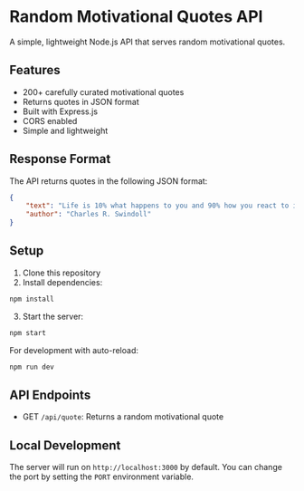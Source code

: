 # Random Motivational Quotes API

A simple, lightweight Node.js API that serves random motivational quotes.

## Features

- 200+ carefully curated motivational quotes
- Returns quotes in JSON format
- Built with Express.js
- CORS enabled
- Simple and lightweight

## Response Format

The API returns quotes in the following JSON format: 
```json
{
    "text": "Life is 10% what happens to you and 90% how you react to it.",
    "author": "Charles R. Swindoll"
}
```

## Setup

1. Clone this repository
2. Install dependencies:
```bash
npm install
```
3. Start the server:
```bash
npm start
```

For development with auto-reload:
```bash
npm run dev
```

## API Endpoints

- GET `/api/quote`: Returns a random motivational quote

## Local Development

The server will run on `http://localhost:3000` by default. You can change the port by setting the `PORT` environment variable.